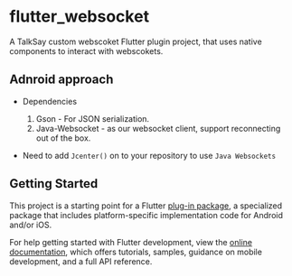 # flutter_websocket

A TalkSay custom webscoket Flutter plugin project, that uses native components to interact with webscokets.

## Adnroid approach
- Dependencies
    1. Gson - For JSON serialization.
    2. Java-Websocket - as our websocket client, support reconnecting out of the box.

- Need to add `Jcenter()` on to your repository to use `Java Websockets` 

## Getting Started

This project is a starting point for a Flutter
[plug-in package](https://flutter.dev/developing-packages/),
a specialized package that includes platform-specific implementation code for
Android and/or iOS.

For help getting started with Flutter development, view the
[online documentation](https://flutter.dev/docs), which offers tutorials,
samples, guidance on mobile development, and a full API reference.

